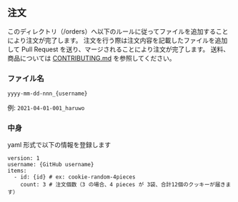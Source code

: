 ## 注文

このディレクトリ（/orders）へ以下のルールに従ってファイルを追加することにより注文が完了します。
注文を行う際は注文内容を記載したファイルを追加して Pull Request を送り、マージされることにより注文が完了します。
送料、商品については [CONTRIBUTING.md](../CONTRIBUTING.md) を参照してください。

### ファイル名

`yyyy-mm-dd-nnn_{username}`

例: `2021-04-01-001_haruwo`

### 中身

yaml 形式で以下の情報を登録します

```
version: 1
username: {GitHub username}
items:
  - id: {id} # ex: cookie-random-4pieces
    count: 3 # 注文個数（3 の場合、4 pieces が 3袋、合計12個のクッキーが届きます）
```
